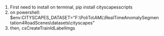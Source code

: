 1. First need to install on terminal, pip install cityscapesscripts
2. on powershell: $env:CITYSCAPES_DATASET="F:\PoliTo\AML\RealTimeAnomalySegmentation4RoadScenes\datasets\cityscapes"
3. then, csCreateTrainIdLabelImgs